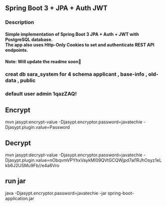 ## Spring Boot 3 + JPA + Auth JWT

### Description

#### Simple implementation of Spring Boot 3 JPA + Auth + JWT with PostgreSQL database.<br />The app also uses Http-Only Cookies to set and authenticate REST API endpoints.

#### Note: Will update the readme soon🫡 


### creat db sara_system for 4 schema applicant , base-info , old-data , public

### default user admin 1qazZAQ!


## Encrypt
mvn jasypt:encrypt-value -Djasypt.encryptor.password=javatechie -Djasypt.plugin.value=Password

## Decrypt
mvn jasypt:decrypt-value -Djasypt.encryptor.password=javatechie -Djasypt.plugin.value=nObqvmVPYhxVaykMl09QVtGCQWjpd7al1RJhOsyz1eLkb6J2USMu9Fb//e4a6Vro

## run jar
java -Djasypt.encryptor.password=javatechie -jar spring-boot-application.jar